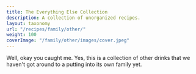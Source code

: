 ```yaml
---
title: The Everything Else Collection
description: A collection of unorganized recipes.
layout: taxonomy
url: "/recipes/family/other/"
weight: 100
coverImage: "/family/other/images/cover.jpeg"
---
```


Well, okay you caught me.  Yes, this is a collection of other drinks that we haven't got around to a putting into its own family yet. 
